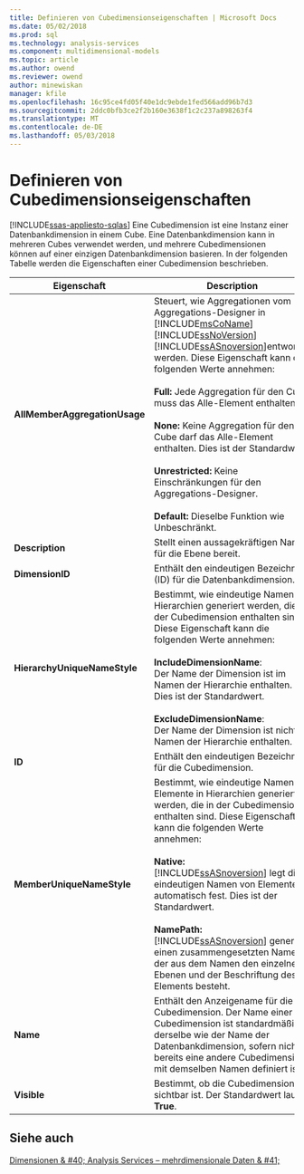 ```yaml
---
title: Definieren von Cubedimensionseigenschaften | Microsoft Docs
ms.date: 05/02/2018
ms.prod: sql
ms.technology: analysis-services
ms.component: multidimensional-models
ms.topic: article
ms.author: owend
ms.reviewer: owend
author: minewiskan
manager: kfile
ms.openlocfilehash: 16c95ce4fd05f40e1dc9ebde1fed566add96b7d3
ms.sourcegitcommit: 2ddc0bfb3ce2f2b160e3638f1c2c237a898263f4
ms.translationtype: MT
ms.contentlocale: de-DE
ms.lasthandoff: 05/03/2018
---
```

# <a name="define-cube-dimension-properties"></a>Definieren von Cubedimensionseigenschaften
[!INCLUDE[ssas-appliesto-sqlas](../../includes/ssas-appliesto-sqlas.md)]
  Eine Cubedimension ist eine Instanz einer Datenbankdimension in einem Cube. Eine Datenbankdimension kann in mehreren Cubes verwendet werden, und mehrere Cubedimensionen können auf einer einzigen Datenbankdimension basieren. In der folgenden Tabelle werden die Eigenschaften einer Cubedimension beschrieben.  
  
|Eigenschaft|Description|  
|--------------|-----------------|  
|**AllMemberAggregationUsage**|Steuert, wie Aggregationen vom Aggregations-Designer in [!INCLUDE[msCoName](../../includes/msconame-md.md)] [!INCLUDE[ssNoVersion](../../includes/ssnoversion-md.md)] [!INCLUDE[ssASnoversion](../../includes/ssasnoversion-md.md)]entworfen werden. Diese Eigenschaft kann die folgenden Werte annehmen:<br /><br /> **Full:** Jede Aggregation für den Cube muss das Alle-Element enthalten.<br /><br /> **None:** Keine Aggregation für den Cube darf das Alle-Element enthalten. Dies ist der Standardwert.<br /><br /> **Unrestricted:** Keine Einschränkungen für den Aggregations-Designer.<br /><br /> **Default:** Dieselbe Funktion wie Unbeschränkt.|  
|**Description**|Stellt einen aussagekräftigen Namen für die Ebene bereit.|  
|**DimensionID**|Enthält den eindeutigen Bezeichner (ID) für die Datenbankdimension.|  
|**HierarchyUniqueNameStyle**|Bestimmt, wie eindeutige Namen für Hierarchien generiert werden, die in der Cubedimension enthalten sind. Diese Eigenschaft kann die folgenden Werte annehmen:<br /><br /> **IncludeDimensionName**:<br />                    Der Name der Dimension ist im Namen der Hierarchie enthalten. Dies ist der Standardwert.<br /><br /> **ExcludeDimensionName**:<br />                    Der Name der Dimension ist nicht im Namen der Hierarchie enthalten.|  
|**ID**|Enthält den eindeutigen Bezeichner für die Cubedimension.|  
|**MemberUniqueNameStyle**|Bestimmt, wie eindeutige Namen für Elemente in Hierarchien generiert werden, die in der Cubedimension enthalten sind. Diese Eigenschaft kann die folgenden Werte annehmen:<br /><br /> **Native:**<br />                      [!INCLUDE[ssASnoversion](../../includes/ssasnoversion-md.md)] legt die eindeutigen Namen von Elementen automatisch fest. Dies ist der Standardwert.<br /><br /> **NamePath:** [!INCLUDE[ssASnoversion](../../includes/ssasnoversion-md.md)] generiert einen zusammengesetzten Namen, der aus dem Namen den einzelnen Ebenen und der Beschriftung des Elements besteht.|  
|**Name**|Enthält den Anzeigename für die Cubedimension. Der Name einer Cubedimension ist standardmäßig derselbe wie der Name der Datenbankdimension, sofern nicht bereits eine andere Cubedimension mit demselben Namen definiert ist.|  
|**Visible**|Bestimmt, ob die Cubedimension sichtbar ist. Der Standardwert lautet **True**.|  
  
## <a name="see-also"></a>Siehe auch  
 [Dimensionen & #40; Analysis Services – mehrdimensionale Daten & #41;](../../analysis-services/multidimensional-models-olap-logical-dimension-objects/dimensions-analysis-services-multidimensional-data.md)  
  
  
